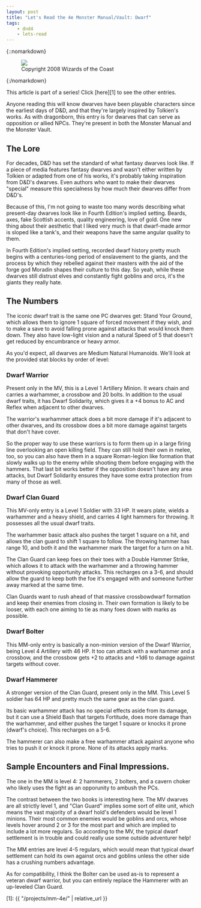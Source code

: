 ```yaml
---
layout: post
title: "Let's Read the 4e Monster Manual/Vault: Dwarf"
tags:
    - dnd4
    - lets-read
---
```


{::nomarkdown}
<figure class="center">
  <img src="{{ "/assets/wir-mm-4e-dwarf.png" | absolute_url }}"/>
  <figcaption>
    Copyright 2008 Wizards of the Coast
  </figcaption>
</figure>
{:/nomarkdown}

This article is part of a series! Click [here][1] to see the other entries.

Anyone reading this will know dwarves have been playable characters since the
earliest days of D&D, and that they're largely inspired by Tolkien's works. As
with dragonborn, this entry is for dwarves that can serve as opposition or
allied NPCs. They're present in both the Monster Manual and the Monster Vault.

## The Lore

For decades, D&D has set the standard of what fantasy dwarves look like. If a
piece of media features fantasy dwarves and wasn't either written by Tolkien or
adapted from one of his works, it's probably taking inspiration from D&D's
dwarves. Even authors who want to make their dwarves "special" measure this
specialness by how much their dwarves differ from D&D's.

Because of this, I'm not going to waste too many words describing what
present-day dwarves look like in Fourth Edition's implied setting. Beards, axes,
fake Scottish accents, quality engineering, love of gold. One new thing about
their aesthetic that I liked very much is that dwarf-made armor is sloped like a
tank's, and their weapons have the same angular quality to them.

In Fourth Edition's implied setting, recorded dwarf history pretty much begins
with a centuries-long period of enslavement to the giants, and the process by
which they rebelled against their masters with the aid of the forge god Moradin
shapes their culture to this day. So yeah, while these dwarves still distrust
elves and constantly fight goblins and orcs, it's the giants they really hate.

## The Numbers

The iconic dwarf trait is the same one PC dwarves get: Stand Your Ground, which
allows them to ignore 1 square of forced movement if they wish, and to make a
save to avoid falling prone against attacks that would knock them down. They
also have low-light vision and a natural Speed of 5 that doesn't get reduced by
encumbrance or heavy armor.

As you'd expect, all dwarves are Medium Natural Humanoids. We'll look at the
provided stat blocks by order of level:

### Dwarf Warrior

Present only in the MV, this is a Level 1 Artillery Minion. It wears chain and
carries a warhammer, a crossbow and 20 bolts. In addition to the usual dwarf
traits, it has Dwarf Solidarity, which gives it a +4 bonus to AC and Reflex when
adjacent to other dwarves.

The warrior's warhammer attack does a bit more damage if it's adjacent to other
dwarves, and its crossbow does a bit more damage against targets that don't have
cover.

So the proper way to use these warriors is to form them up in a large firing
line overlooking an open killing field. They can still hold their own in melee,
too, so you can also have them in a square Roman-legion like formation that
slowly walks up to the enemy while shooting them before engaging with the
hammers. That last bit works better if the opposition doesn't have any area
attacks, but Dwarf Solidarity ensures they have some extra protection from many
of those as well.

### Dwarf Clan Guard

This MV-only entry is a Level 1 Soldier with 33 HP. It wears plate, wields a
warhammer and a heavy shield, and carries 4 light hammers for throwing. It
possesses all the usual dwarf traits.

The warhammer basic attack also pushes the target 1 square on a hit, and allows
the clan guard to shift 1 square to follow. The throwing hammer has range 10,
and both it and the warhammer mark the target for a turn on a hit.

The Clan Guard can keep foes on their toes with a Double Hammer Strike, which
allows it to attack with the warhammer and a throwing hammer without provoking
opportunity attacks. This recharges on a 3-6, and should allow the guard to keep
both the foe it's engaged with and someone further away marked at the same time.

Clan Guards want to rush ahead of that massive crossbowdwarf formation and keep
their enemies from closing in. Their own formation is likely to be looser, with
each one aiming to tie as many foes down with marks as possible.

### Dwarf Bolter

This MM-only entry is basically a non-minion version of the Dwarf Warrior, being
Level 4 Artillery with 46 HP. It too can attack with a warhammer and a crossbow,
and the crossbow gets +2 to attacks and +1d6 to damage against targets without
cover.

### Dwarf Hammerer

A stronger version of the Clan Guard, present only in the MM. This Level 5
soldier has 64 HP and pretty much the same gear as the clan guard.

Its basic warhammer attack has no special effects aside from its damage, but it
can use a Shield Bash that targets Fortitude, does more damage than the
warhammer, and either pushes the target 1 square or knocks it prone (dwarf's
choice). This recharges on a 5-6.

The hammerer can also make a free warhammer attack against anyone who tries to
push it or knock it prone. None of its attacks apply marks.

## Sample Encounters and Final Impressions.

The one in the MM is level 4: 2 hammerers, 2 bolters, and a cavern choker who
likely uses the fight as an opporunity to ambush the PCs.

The contrast between the two books is interesting here. The MV dwarves are all
strictly level 1, and "Clan Guard" implies some sort of elite unit, which means
the vast majority of a dwarf hold's defenders would be level 1 minions. Their
most common enemies would be goblins and orcs, whose levels hover around 2 or 3
for the most part and which are implied to include a lot more regulars. So
according to the MV, the typical dwarf settlement is in trouble and could really
use some outside adventurer help!

The MM entries are level 4-5 regulars, which would mean that typical dwarf
settlement can hold its own against orcs and goblins unless the other side has a
crushing numbers advantage.

As for compatibility, I think the Bolter can be used as-is to represent a
veteran dwarf warrior, but you can entirely replace the Hammerer with an
up-leveled Clan Guard.

[1]: {{ "/projects/mm-4e/" | relative_url }}
